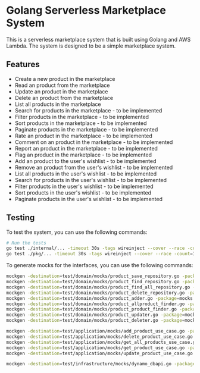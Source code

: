 # Golang Serverless Marketplace System

This is a serverless marketplace system that is built using Golang and AWS Lambda. The system is designed to be a simple marketplace system.

## Features

- Create a new product in the marketplace
- Read an product from the marketplace
- Update an product in the marketplace
- Delete an product from the marketplace
- List all products in the marketplace
- Search for products in the marketplace - to be implemented
- Filter products in the marketplace - to be implemented
- Sort products in the marketplace - to be implemented
- Paginate products in the marketplace - to be implemented
- Rate an product in the marketplace - to be implemented
- Comment on an product in the marketplace - to be implemented
- Report an product in the marketplace - to be implemented
- Flag an product in the marketplace - to be implemented
- Add an product to the user's wishlist - to be implemented
- Remove an product from the user's wishlist - to be implemented
- List all products in the user's wishlist - to be implemented
- Search for products in the user's wishlist - to be implemented
- Filter products in the user's wishlist - to be implemented
- Sort products in the user's wishlist - to be implemented
- Paginate products in the user's wishlist - to be implemented

## Testing

To test the system, you can use the following commands:

```bash
# Run the tests
go test ./internal/... -timeout 30s -tags wireinject --cover --race -count=1
go test ./pkg/... -timeout 30s -tags wireinject --cover --race -count=1
```

To generate mocks for the interfaces, you can use the following commands:

```bash
mockgen -destination=test/domain/mocks/product_save_repository.go -package=mocks github.com/mateusmacedo/go-sls-marketplace/internal/catalog/domain ProductSaveRepository
mockgen -destination=test/domain/mocks/product_find_repository.go -package=mocks github.com/mateusmacedo/go-sls-marketplace/internal/catalog/domain ProductFindRepository
mockgen -destination=test/domain/mocks/product_find_all_repository.go -package=mocks github.com/mateusmacedo/go-sls-marketplace/internal/catalog/domain ProductFindAllRepository
mockgen -destination=test/domain/mocks/product_delete_repository.go -package=mocks github.com/mateusmacedo/go-sls-marketplace/internal/catalog/domain ProductDeleteRepository
mockgen -destination=test/domain/mocks/product_adder.go -package=mocks github.com/mateusmacedo/go-sls-marketplace/internal/catalog/domain ProductAdder
mockgen -destination=test/domain/mocks/product_allproduct_finder.go -package=mocks github.com/mateusmacedo/go-sls-marketplace/internal/catalog/domain AllProductFinder
mockgen -destination=test/domain/mocks/product_product_finder.go -package=mocks github.com/mateusmacedo/go-sls-marketplace/internal/catalog/domain ProductFinder
mockgen -destination=test/domain/mocks/product_updater.go -package=mocks github.com/mateusmacedo/go-sls-marketplace/internal/catalog/domain ProductUpdater
mockgen -destination=test/domain/mocks/product_deleter.go -package=mocks github.com/mateusmacedo/go-sls-marketplace/internal/catalog/domain ProductDeleter

mockgen -destination=test/application/mocks/add_product_use_case.go -package=mocks github.com/mateusmacedo/go-sls-marketplace/internal/catalog/application AddProductUseCase
mockgen -destination=test/application/mocks/delete_product_use_case.go -package=mocks github.com/mateusmacedo/go-sls-marketplace/internal/catalog/application DeleteProductUseCase
mockgen -destination=test/application/mocks/get_all_products_use_case.go -package=mocks github.com/mateusmacedo/go-sls-marketplace/internal/catalog/application GetAllProductsUseCase
mockgen -destination=test/application/mocks/get_product_use_case.go -package=mocks github.com/mateusmacedo/go-sls-marketplace/internal/catalog/application GetProductUseCase
mockgen -destination=test/application/mocks/update_product_use_case.go -package=mocks github.com/mateusmacedo/go-sls-marketplace/internal/catalog/application UpdateProductUseCase

mockgen -destination=test/infrastructure/mocks/dynamo_dbapi.go -package=mocks github.com/mateusmacedo/go-sls-marketplace/internal/catalog/infrastructure/db/dynamodb/adapter DynamoDBAPI
```
